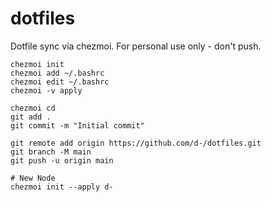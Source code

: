 # dotfiles

Dotfile sync via chezmoi.  For personal use only - don't push.

```
chezmoi init
chezmoi add ~/.bashrc
chezmoi edit ~/.bashrc
chezmoi -v apply

chezmoi cd
git add .
git commit -m "Initial commit"

git remote add origin https://github.com/d-/dotfiles.git
git branch -M main
git push -u origin main

# New Node
chezmoi init --apply d-
```
